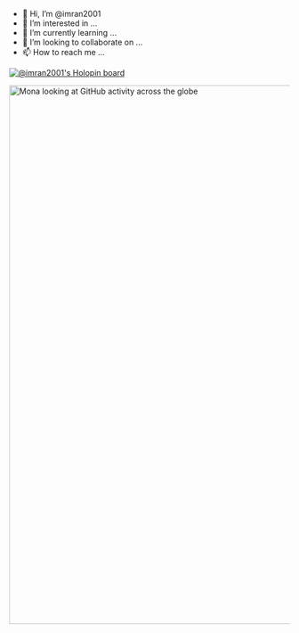- 👋 Hi, I’m @imran2001
- 👀 I’m interested in ...
- 🌱 I’m currently learning ...
- 💞️ I’m looking to collaborate on ...
- 📫 How to reach me ...

<!---
imran2001/imran2001 is a ✨ special ✨ repository because its `README.md` (this file) appears on your GitHub profile.
You can click the Preview link to take a look at your changes.
--->
[![@imran2001's Holopin board](https://holopin.me/imran2001)](https://holopin.io/@imran2001)

<div class="position-absolute width-full color-bg-default" style="bottom: -4rem;">
  <div class="container-xl p-responsive">
    <div class="d-flex flex-justify-center flex-lg-justify-end color-bg-default">
      <div class="col-8 col-sm-7 col-md-6 col-lg-5 position-relative z-2 right-lg-n12 events-none">
        <picture>
          <source srcset="astro-mona.webp" type="image/webp">
          <img src="astro-mona.svg" width="960" height="967" class="home-astro-mona width-full position-absolute bottom-0 height-auto" alt="Mona looking at GitHub activity across the globe">
        </picture>
      </div>
    </div>
  </div>
</div>
